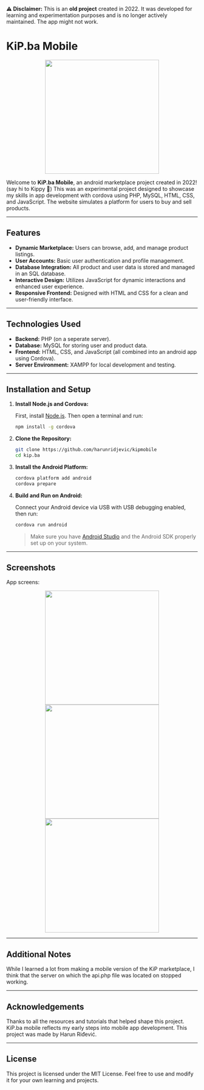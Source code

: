 **⚠️ Disclaimer:** This is an **old project** created in 2022. It was developed for learning and experimentation purposes and is no longer actively maintained. The app might not work.

# KiP.ba Mobile

<p align="center">
   <img src="kippy.png" width="300" />
</p>

Welcome to **KiP.ba Mobile**, an android marketplace project created in 2022! (say hi to Kippy 👋) This was an experimental project designed to showcase my skills in app development with cordova using PHP, MySQL, HTML, CSS, and JavaScript. The website simulates a platform for users to buy and sell products. 

---

## Features

- **Dynamic Marketplace:** Users can browse, add, and manage product listings.
- **User Accounts:** Basic user authentication and profile management.
- **Database Integration:** All product and user data is stored and managed in an SQL database.
- **Interactive Design:** Utilizes JavaScript for dynamic interactions and enhanced user experience.
- **Responsive Frontend:** Designed with HTML and CSS for a clean and user-friendly interface.

---

## Technologies Used

- **Backend:** PHP (on a seperate server).
- **Database:** MySQL for storing user and product data.
- **Frontend:** HTML, CSS, and JavaScript (all combined into an android app using Cordova).
- **Server Environment:** XAMPP for local development and testing.

---

## Installation and Setup


1. **Install Node.js and Cordova:**

   First, install [Node.js](https://nodejs.org/). Then open a terminal and run:
   ```bash
   npm install -g cordova
   ```

2. **Clone the Repository:**
   ```bash
   git clone https://github.com/harunridjevic/kipmobile
   cd kip.ba
   ```

3. **Install the Android Platform:**
   ```bash
   cordova platform add android
   cordova prepare
   ```

4. **Build and Run on Android:**

   Connect your Android device via USB with USB debugging enabled, then run:
   ```bash
   cordova run android
   ```

   > Make sure you have [Android Studio](https://developer.android.com/studio) and the Android SDK properly set up on your system.


---

## Screenshots

App screens:

<p align="center">
  <img src="screenshots/home.png" width="300" />
  <img src="screenshots/login.png" width="300" />
  <img src="screenshots/nav.png" width="300" />
</p>

---

## Additional Notes

While I learned a lot from making a mobile version of the KiP marketplace, I think that the server on which the api.php file was located on stopped working.

---

## Acknowledgements

Thanks to all the resources and tutorials that helped shape this project. KiP.ba mobile reflects my early steps into mobile app development. This project was made by Harun Riđević.

---

## License

This project is licensed under the MIT License. Feel free to use and modify it for your own learning and projects.

